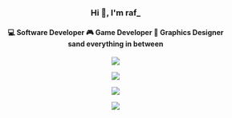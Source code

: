 

<p>
	<h3 align="center">Hi 👋, I'm raf_</h3>
</p>
<p align="center">
	<h4 align="center">
    💻 Software Developer 
    🎮 Game Developer 
    📏 Graphics Designer <br>
	sand everything in between
	</h4>
</p>
<p align="center">
    <img  src="https://github-readme-stats.vercel.app/api?username=raf-underscore&theme=github_dark&hide_border=true" />
</p>
<p align="center">
	<img  src="https://github-readme-stats.vercel.app/api/top-langs/?username=raf-underscore&theme=github_dark&layout=compact&hide_border=true&card_width=445"/>
</p>
<p align="center">
	<img  src="https://github-readme-stats.vercel.app/api/wakatime?username=raf_underscore&theme=github_dark&hide_border=true&card_width=445&layout=compact"/>
</p>
<p align="center">
	<img  src="http://github-readme-streak-stats.herokuapp.com?user=raf-underscore&theme=github-dark&date_format=j%2Fn%5B%2FY%5D&border=DDDDDD00"/>
</p>
